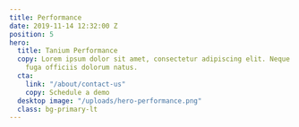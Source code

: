 ```yaml
---
title: Performance
date: 2019-11-14 12:32:00 Z
position: 5
hero:
  title: Tanium Performance
  copy: Lorem ipsum dolor sit amet, consectetur adipiscing elit. Neque itaque, molestiae
    fuga officiis dolorum natus.
  cta:
    link: "/about/contact-us"
    copy: Schedule a demo
  desktop image: "/uploads/hero-performance.png"
  class: bg-primary-lt
---
```


